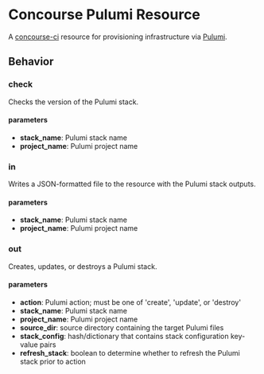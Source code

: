 # Concourse Pulumi Resource

A [concourse-ci](https://concourse-ci.org) resource for provisioning infrastructure via [Pulumi](https://www.pulumi.com).

## Behavior

### check

Checks the version of the Pulumi stack.

#### parameters

- **stack_name**: Pulumi stack name
- **project_name**: Pulumi project name

### in

Writes a JSON-formatted file to the resource with the Pulumi stack outputs.

#### parameters

- **stack_name**: Pulumi stack name
- **project_name**: Pulumi project name

### out

Creates, updates, or destroys a Pulumi stack.

#### parameters

- **action**: Pulumi action; must be one of 'create', 'update', or 'destroy'
- **stack_name**: Pulumi stack name
- **project_name**: Pulumi project name
- **source_dir**: source directory containing the target Pulumi files
- **stack_config**: hash/dictionary that contains stack configuration key-value pairs
- **refresh_stack**: boolean to determine whether to refresh the Pulumi stack prior to action
